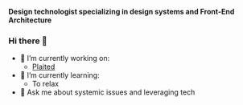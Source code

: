 **Design technologist specializing in design systems and Front-End Architecture**

### Hi there 👋
- 🔭 I’m currently working on:
  - [Plaited](https://github.com/plaited)
- 🌱 I’m currently learning: 
  - To relax
- 💬 Ask me about systemic issues and leveraging tech

<!--
**EdwardIrby/edwardirby** is a ✨ _special_ ✨ repository because its `README.md` (this file) appears on your GitHub profile.

Here are some ideas to get you started:

- 🔭 I’m currently working on ...
- 🌱 I’m currently learning ...
- 👯 I’m looking to collaborate on ...
- 🤔 I’m looking for help with ...
- 💬 Ask me about ...
- 📫 How to reach me: ...
- 😄 Pronouns: ...
- ⚡ Fun fact: ...
-->
